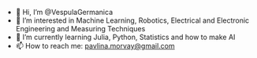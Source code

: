 - 👋 Hi, I’m @VespulaGermanica
- 👀 I’m interested in Machine Learning, Robotics, Electrical and Electronic Engineering and Measuring Techniques
- 🌱 I’m currently learning Julia, Python, Statistics and how to make AI
- 📫 How to reach me: pavlina.morvay@gmail.com

<!---
VespulaGermanica/VespulaGermanica is a ✨ special ✨ repository because its `README.md` (this file) appears on your GitHub profile.
You can click the Preview link to take a look at your changes.
--->
